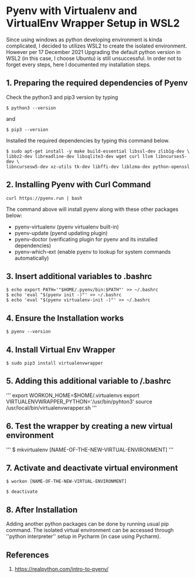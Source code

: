 # Pyenv with Virtualenv and VirtualEnv Wrapper Setup in WSL2

Since using windows as python developing environment is kinda complicated, I decided to utilizes WSL2 to create the isolated environment. However per 17 December 2021
Upgrading the default python version in WSL2 (in this case, I choose Ubuntu) is still unsuccessful.
In order not to forget every steps, here I documented my installation steps.

## 1. Preparing the required dependencies of Pyenv

Check the python3 and pip3 version by typing

```
$ python3 --version
```

and 

```
$ pip3 --version
```

Installed the required dependencies by typing this command below.

```
$ sudo apt-get install -y make build-essential libssl-dev zlib1g-dev \
libbz2-dev libreadline-dev libsqlite3-dev wget curl llvm libncurses5-dev \
libncursesw5-dev xz-utils tk-dev libffi-dev liblzma-dev python-openssl
```

## 2. Installing Pyenv with Curl Command

```
curl https://pyenv.run | bash
```
The command above will install pyenv along with these other packages below:

- pyenv-virtualenv (pyenv virtualenv built-in)
- pyenv-update (pyend updating plugin)
- pyenv-doctor (verificating plugin for pyenv and its installed dependencies)
- pyenv-which-ext (enable pyenv to lookup for system commands automatically)

## 3. Insert additional variables to .bashrc

```
$ echo export PATH='"$HOME/.pyenv/bin:$PATH"' >> ~/.bashrc
$ echo 'eval "$(pyenv init -)"' >> ~/.bashrc 
$ echo 'eval "$(pyenv virtualenv-init -)"' >> ~/.bashrc
```

## 4. Ensure the Installation works

```
$ pyenv --version
```

## 4. Install Virtual Env Wrapper

```
$ sudo pip3 install virtualenvwrapper
```

## 5. Adding this additional variable to /.bashrc

'''
export WORKON_HOME=$HOME/.virtualenvs
export VIRTUALENVWRAPPER_PYTHON='/usr/bin/pyhton3'
source /usr/local/bin/virtualenvwrapper.sh
'''

## 6. Test the wrapper by creating a new virtual environment

'''
$ mkvirtualenv [NAME-OF-THE-NEW-VIRTUAL-ENVIRONMENT]
'''

## 7. Activate and deactivate virtual environment

```
$ workon [NAME-OF-THE-NEW-VIRTUAL-ENVIRONMENT]
```

```
$ deactivate
```

## 8. After Installation

Adding another python packages can be done by running usual pip command. The isolated virtual environment can be accessed
through ''python interpreter'' setup in Pycharm (in case using Pycharm).

## References
1. https://realpython.com/intro-to-pyenv/
